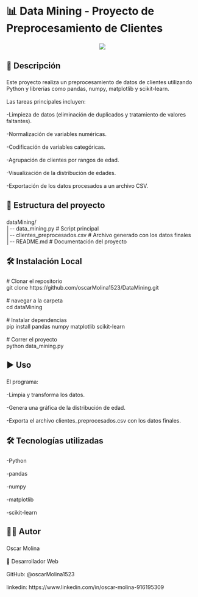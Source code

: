 <h1 align="left">📊 Data Mining - Proyecto de Preprocesamiento de Clientes</h1>

###

<div align="center">
  <img height="auto" src="https://i.ibb.co/G6s69Jp/vscode.png"  />
</div>

###

<h2 align="left">🚀 Descripción</h2>

###

<p align="left">Este proyecto realiza un preprocesamiento de datos de clientes utilizando Python y librerías como pandas, numpy, matplotlib y scikit-learn.<br><br>Las tareas principales incluyen:<br><br>-Limpieza de datos (eliminación de duplicados y tratamiento de valores faltantes).<br><br>-Normalización de variables numéricas.<br><br>-Codificación de variables categóricas.<br><br>-Agrupación de clientes por rangos de edad.<br><br>-Visualización de la distribución de edades.<br><br>-Exportación de los datos procesados a un archivo CSV.</p>

###

<h2 align="left">📂 Estructura del proyecto</h2>

###

<p align="left">dataMining/<br>│-- data_mining.py          # Script principal<br>│-- clientes_preprocesados.csv  # Archivo generado con los datos finales<br>│-- README.md               # Documentación del proyecto</p>

###

<h2 align="left">🛠️ Instalación Local</h2>

###

<p align="left"># Clonar el repositorio<br>git clone https://github.com/oscarMolina1523/DataMining.git<br><br># navegar a la carpeta<br>cd dataMining<br><br># Instalar dependencias<br>pip install pandas numpy matplotlib scikit-learn<br><br># Correr el proyecto<br>python data_mining.py</p>

###

<h2 align="left">▶️ Uso</h2>

###

<p align="left">El programa:<br><br>-Limpia y transforma los datos.<br><br>-Genera una gráfica de la distribución de edad.<br><br>-Exporta el archivo clientes_preprocesados.csv con los datos finales.</p>

###

<h2 align="left">🛠 Tecnologías utilizadas</h2>

###

<p align="left">-Python<br><br>-pandas<br><br>-numpy<br><br>-matplotlib<br><br>-scikit-learn</p>

###

<h2 align="left">🧑‍💻 Autor</h2>

###

<p align="left">Oscar Molina<br><br>💼 Desarrollador Web<br><br>GitHub: @oscarMolina1523<br><br>linkedin: https://www.linkedin.com/in/oscar-molina-916195309</p>

###
